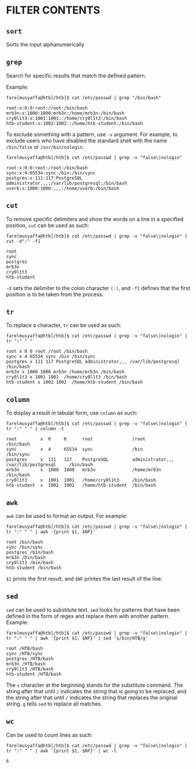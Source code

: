 # FILTER CONTENTS

## `sort`

Sorts the input alphanumerically

## `grep`

Search for specific results that match the defined pattern. 

Example:
```
farelmusyaffa@htb[/htb]$ cat /etc/passwd | grep "/bin/bash"

root:x:0:0:root:/root:/bin/bash
mrb3n:x:1000:1000:mrb3n:/home/mrb3n:/bin/bash
cry0l1t3:x:1001:1001::/home/cry0l1t3:/bin/bash
htb-student:x:1002:1002::/home/htb-student:/bin/bash
```

To exclude something with a pattern, use `-v` argument. For example, to exclude users who have disabled the standard shell with the name `/bin/false` or `/usr/bin/nologin`:
```
farelmusyaffa@htb[/htb]$ cat /etc/passwd | grep -v "false\|nologin"

root:x:0:0:root:/root:/bin/bash
sync:x:4:65534:sync:/bin:/bin/sync
postgres:x:111:117:PostgreSQL administrator,,,:/var/lib/postgresql:/bin/bash
user6:x:1000:1000:,,,:/home/user6:/bin/bash
```

## `cut`

To remove specific delimiters and show the words on a line in a specified position, `cut` can be used as such:
```
farelmusyaffa@htb[/htb]$ cat /etc/passwd | grep -v "false\|nologin" | cut -d":" -f1

root
sync
postgres
mrb3n
cry0l1t3
htb-student
```
`-d` sets the delimiter to the colon character `(:)`, and `-f1` defines that the first position is to be taken from the process.

## `tr`

To replace a character, `tr` can be used as such:
```
farelmusyaffa@htb[/htb]$ cat /etc/passwd | grep -v "false\|nologin" | tr ":" " "

root x 0 0 root /root /bin/bash
sync x 4 65534 sync /bin /bin/sync
postgres x 111 117 PostgreSQL administrator,,, /var/lib/postgresql /bin/bash
mrb3n x 1000 1000 mrb3n /home/mrb3n /bin/bash
cry0l1t3 x 1001 1001  /home/cry0l1t3 /bin/bash
htb-student x 1002 1002  /home/htb-student /bin/bash
```

## `column`

To display a result in tabular form, use `column` as such:
```
farelmusyaffa@htb[/htb]$ cat /etc/passwd | grep -v "false\|nologin" | tr ":" " " | column -t

root         x  0     0      root               /root        		 /bin/bash
sync         x  4     65534  sync               /bin         		 /bin/sync
postgres     x  111   117    PostgreSQL         administrator,,,    /var/lib/postgresql		/bin/bash
mrb3n        x  1000  1000   mrb3n              /home/mrb3n  	     /bin/bash
cry0l1t3     x  1001  1001   /home/cry0l1t3     /bin/bash
htb-student  x  1002  1002   /home/htb-student  /bin/bash
```

## `awk`

`awk` can be used to format an output. For example:
```
farelmusyaffa@htb[/htb]$ cat /etc/passwd | grep -v "false\|nologin" | tr ":" " " | awk '{print $1, $NF}'

root /bin/bash
sync /bin/sync
postgres /bin/bash
mrb3n /bin/bash
cry0l1t3 /bin/bash
htb-student /bin/bash
```
`$1` prints the first result, and `$NF` printes the last result of the line.
## `sed`

`sed` can be used to substitute text. `sed` looks for patterns that have been defined in the form of regex and replace them with another pattern. Example:
```
farelmusyaffa@htb[/htb]$ cat /etc/passwd | grep -v "false\|nologin" | tr ":" " " | awk '{print $1, $NF}' | sed 's/bin/HTB/g'

root /HTB/bash
sync /HTB/sync
postgres /HTB/bash
mrb3n /HTB/bash
cry0l1t3 /HTB/bash
htb-student /HTB/bash
```

The `s` character at the beginning stands for the substitute command. The string after that until `/` indicates the string that is going to be replaced, and the string after that until `/` indicates the string that replaces the original string. `g` tells `sed` to replace all matches.

## `wc`

Can be used to count lines as such:
```
farelmusyaffa@htb[/htb]$ cat /etc/passwd | grep -v "false\|nologin" | tr ":" " " | awk '{print $1, $NF}' | wc -l

6
```

